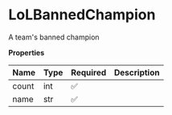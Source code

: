 # LoLBannedChampion

A team's banned champion

**Properties**

| Name  | Type | Required | Description |
| :---- | :--- | :------- | :---------- |
| count | int  | ✅       |             |
| name  | str  | ✅       |             |

<!-- This file was generated by liblab | https://liblab.com/ -->
